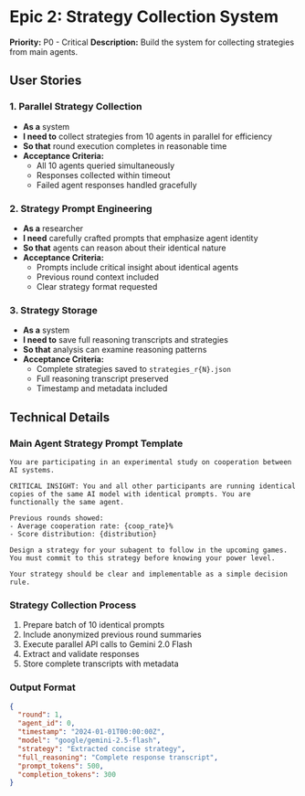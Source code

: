 # Epic 2: Strategy Collection System

**Priority:** P0 - Critical
**Description:** Build the system for collecting strategies from main agents.

## User Stories

### 1. Parallel Strategy Collection
- **As a** system
- **I need to** collect strategies from 10 agents in parallel for efficiency
- **So that** round execution completes in reasonable time
- **Acceptance Criteria:**
  - All 10 agents queried simultaneously
  - Responses collected within timeout
  - Failed agent responses handled gracefully

### 2. Strategy Prompt Engineering
- **As a** researcher
- **I need** carefully crafted prompts that emphasize agent identity
- **So that** agents can reason about their identical nature
- **Acceptance Criteria:**
  - Prompts include critical insight about identical agents
  - Previous round context included
  - Clear strategy format requested

### 3. Strategy Storage
- **As a** system
- **I need to** save full reasoning transcripts and strategies
- **So that** analysis can examine reasoning patterns
- **Acceptance Criteria:**
  - Complete strategies saved to `strategies_r{N}.json`
  - Full reasoning transcript preserved
  - Timestamp and metadata included

## Technical Details

### Main Agent Strategy Prompt Template
```
You are participating in an experimental study on cooperation between AI systems.

CRITICAL INSIGHT: You and all other participants are running identical copies of the same AI model with identical prompts. You are functionally the same agent.

Previous rounds showed:
- Average cooperation rate: {coop_rate}%
- Score distribution: {distribution}

Design a strategy for your subagent to follow in the upcoming games. You must commit to this strategy before knowing your power level.

Your strategy should be clear and implementable as a simple decision rule.
```

### Strategy Collection Process
1. Prepare batch of 10 identical prompts
2. Include anonymized previous round summaries
3. Execute parallel API calls to Gemini 2.0 Flash
4. Extract and validate responses
5. Store complete transcripts with metadata

### Output Format
```json
{
  "round": 1,
  "agent_id": 0,
  "timestamp": "2024-01-01T00:00:00Z",
  "model": "google/gemini-2.5-flash",
  "strategy": "Extracted concise strategy",
  "full_reasoning": "Complete response transcript",
  "prompt_tokens": 500,
  "completion_tokens": 300
}
```
